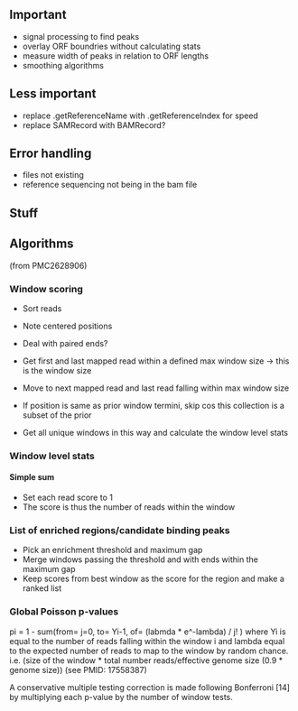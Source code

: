 ## Important ##

- signal processing to find peaks
- overlay ORF boundries without calculating stats
- measure width of peaks in relation to ORF lengths
- smoothing algorithms

## Less important ##


- replace .getReferenceName with .getReferenceIndex for speed
- replace SAMRecord with BAMRecord?


## Error handling ##

- files not existing
- reference sequencing not being in the bam file

## Stuff ##


## Algorithms ##

(from PMC2628906)

### Window scoring ###

- Sort reads
- Note centered positions
- Deal with paired ends?

- Get first and last mapped read within a defined max window size -> this is the window size
- Move to next mapped read and last read falling within max window size
- If position is same as prior window termini, skip cos this collection is a subset of the prior
- Get all unique windows in this way and calculate the window level stats

### Window level stats ###

#### Simple sum ####

- Set each read score to 1
- The score is thus the number of reads within the window

### List of enriched regions/candidate binding peaks ###

- Pick an enrichment threshold and maximum gap
- Merge windows passing the threshold and with ends within the maximum gap
- Keep scores from best window as the score for the region and make a ranked list

### Global Poisson p-values ###

pi = 1 - sum(from= j=0, to= Yi-1, of= (labmda * e^-lambda) / j! )
where Yi is equal to the number of reads falling within the window i
and lambda equal to the expected number of reads to map to the window
by random chance. i.e.
(size of the window * total number reads/effective genome size (0.9 * genome size))
(see PMID: 17558387)

A conservative multiple testing correction is made following
Bonferroni [14] by multiplying each p-value by the number of window
tests.
